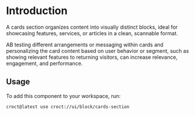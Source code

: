 # Introduction

A cards section organizes content into visually distinct blocks, ideal for showcasing features, services, or articles in
a clean, scannable format.

AB testing different arrangements or messaging within cards and personalizing the card content based on user behavior or
segment, such as showing relevant features to returning visitors, can increase relevance, engagement, and performance.

## Usage

To add this component to your workspace, run:

```croct-cmd
croct@latest use croct://ui/block/cards-section
```
